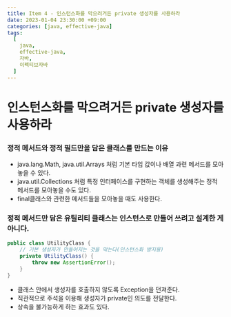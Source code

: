 ```yaml
---
title: Item 4 - 인스턴스화를 막으려거든 private 생성자를 사용하라
date: 2023-01-04 23:30:00 +09:00
categories: [java, effective-java]
tags:
  [
    java, 
    effective-java,
    자바, 
    이펙티브자바
  ]
---
```


# 인스턴스화를 막으려거든 private 생성자를 사용하라
### 정적 메서드와 정적 필드만을 담은 클래스를 만드는 이유
- java.lang.Math, java.util.Arrays 처럼 기본 타입 값이나 배열 과련 메서드를 모아놓을 수 있다.
- java.util.Collections 처럼 특정 인터페이스를 구현하는 객체를 생성해주는 정적 메서드를 모아놓을 수도 있다.
- final클래스와 관련한 메서드들을 모아놓을 때도 사용한다.


### 정적 메서드만 담은 유틸리티 클래스는 인스턴스로 만들어 쓰려고 설계한 게 아니다. 
```java
public class UtilityClass {
	// 기본 생성자가 만들어지는 것을 막는다(인스턴스화 방지용)
	private UtilityClass() {
		throw new AssertionError();
	}
}
```
- 클래스 안에서 생성자를 호출하지 않도록 Exception을 던져준다. 
- 직관적으로 주석을 이용해 생성자가 private인 의도를 전달한다.
- 상속을 불가능하게 하는 효과도 있다.
